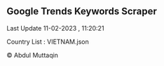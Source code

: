

## Google Trends Keywords Scraper 
 
Last Update 11-02-2023 , 11:20:21

Country List :
VIETNAM.json



© Abdul Muttaqin 
